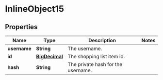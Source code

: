 

# InlineObject15

## Properties

Name | Type | Description | Notes
------------ | ------------- | ------------- | -------------
**username** | **String** | The username. | 
**id** | [**BigDecimal**](BigDecimal.md) | The shopping list item id. | 
**hash** | **String** | The private hash for the username. | 



